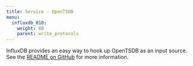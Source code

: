 ```yaml
---
title: Service - OpenTSDB
menu:
  influxdb_010:
    weight: 60
    parent: write_protocols
---
```


InfluxDB provides an easy way to hook up OpenTSDB as an input source.
See the [README on GitHub](https://github.com/influxdb/influxdb/blob/master/services/opentsdb/README.md) for more information.
